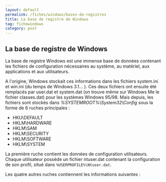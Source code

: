 ```yaml
---
layout: default
permalink: /fiches/windows/bases-de-registres
title: La base de registre de Windows 
tag: fichewindows
category: post
---
```


## La base de registre de Windows 

La base de registre Windows est une immense base de données contenant les fichiers de configuration nécessaires au système, au matériel, aux applications et aux utilisateurs.

A l'origine, Windows stockait ces informations dans les fichiers system.ini et win.ini (du temps de Windows 3.1... ). Ces deux fichiers ont ensuite été remplacés par user.dat et system.dat (on trouve même sur Windows Me le fichier classes.dat) pour les systèmes Windows 95/98. Mais depuis, les fichiers sont stockés dans <var>%SYSTEMROOT%\System32\Config</var> sous la forme de 6 ruches principales :

- HKU\DEFAULT
- HKLM\HARDWARE
- HKLM\SAM
- HKLM\SECURITY
- HKLM\SOFTWARE
- HKLM\SYSTEM

La première ruche contient les données de configuration utilisateurs. Chaque utilisateur possède un fichier ntuser.dat contenant la configuration de son profil, situé dans <code>%USERPROFILE%\Ntuser.dat</code>.

Les quatre autres ruches contiennent les informations suivantes :
